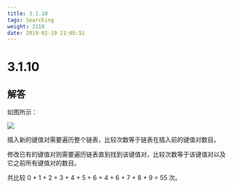 ```yaml
---
title: 3.1.10
tags: Searching
weight: 3110
date: 2019-02-19 21:05:51
---
```


# 3.1.10


## 解答

如图所示：

![](/resources/3-1-10/1.png)

插入新的键值对需要遍历整个链表，比较次数等于链表在插入前的键值对数目。

修改已有的键值对则需要遍历链表直到找到该键值对，比较次数等于该键值对以及它之前所有键值对的数目。

共比较 0 + 1 + 2 + 3 + 4 + 5 + 6 + 4 + 6 +  7 + 8 + 9 = 55 次。
